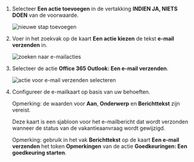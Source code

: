 1. Selecteer **Een actie toevoegen** in de vertakking **INDIEN JA, NIETS DOEN** van de voorwaarde.
   
    ![nieuwe stap toevoegen](includes/media/modern-approvals/add-action-after-condition.png)
2. Voer in het zoekvak op de kaart **Een actie kiezen** de tekst **e-mail verzenden** in.
   
    ![zoeken naar e-mailacties](includes/media/modern-approvals/search-send-email-yes.png)
3. Selecteer de actie **Office 365 Outlook: Een e-mail verzenden**.
   
    ![actie voor e-mail verzenden selecteren](includes/media/modern-approvals/select-send-email-yes.png)
4. Configureer de e-mailkaart op basis van uw behoeften.
   
     Opmerking: de waarden voor **Aan**, **Onderwerp** en **Berichttekst** zijn vereist.
   
     Deze kaart is een sjabloon voor het e-mailbericht dat wordt verzonden wanneer de status van de vakantieaanvraag wordt gewijzigd.
   
     Opmerking: gebruik in het vak **Berichttekst** op de kaart **Een e-mail verzenden** het token **Opmerkingen** van de actie **Goedkeuringen: Een goedkeuring starten**.

